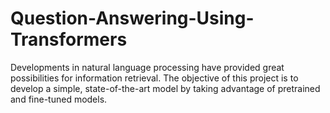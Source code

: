# Question-Answering-Using-Transformers

Developments in natural language processing have provided great possibilities for information retrieval. The objective of this project is to develop a simple, state-of-the-art model by taking advantage of pretrained and fine-tuned models.
